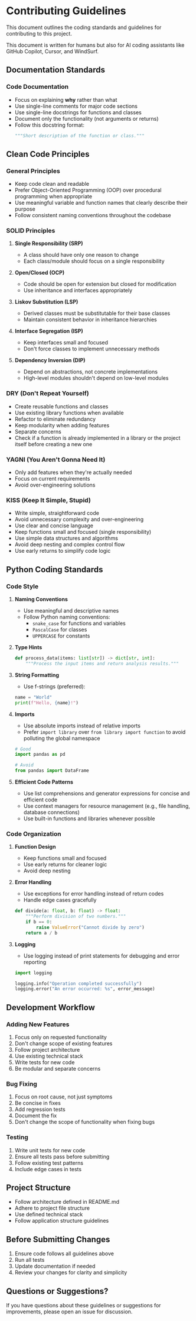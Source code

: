 # Contributing Guidelines

This document outlines the coding standards and guidelines for contributing to this project.

This document is written for humans but also for AI coding assistants like GitHub Copilot, Cursor, and WindSurf. 


## Documentation Standards

### Code Documentation
- Focus on explaining **why** rather than what
- Use single-line comments for major code sections
- Use single-line docstrings for functions and classes
- Document only the functionality (not arguments or returns)
- Follow this docstring format:
  ```python
  """Short description of the function or class."""
  ```

## Clean Code Principles

### General Principles
- Keep code clean and readable
- Prefer Object-Oriented Programming (OOP) over procedural programming when appropriate
- Use meaningful variable and function names that clearly describe their purpose
- Follow consistent naming conventions throughout the codebase

### SOLID Principles
1. **Single Responsibility (SRP)**
   - A class should have only one reason to change
   - Each class/module should focus on a single responsibility

2. **Open/Closed (OCP)**
   - Code should be open for extension but closed for modification
   - Use inheritance and interfaces appropriately

3. **Liskov Substitution (LSP)**
   - Derived classes must be substitutable for their base classes
   - Maintain consistent behavior in inheritance hierarchies

4. **Interface Segregation (ISP)**
   - Keep interfaces small and focused
   - Don't force classes to implement unnecessary methods

5. **Dependency Inversion (DIP)**
   - Depend on abstractions, not concrete implementations
   - High-level modules shouldn't depend on low-level modules

### DRY (Don't Repeat Yourself)
- Create reusable functions and classes
- Use existing library functions when available
- Refactor to eliminate redundancy
- Keep modularity when adding features 
- Separate concerns
- Check if a function is already implemented in a library or the project itself before creating a new one

### YAGNI (You Aren't Gonna Need It)
- Only add features when they're actually needed
- Focus on current requirements
- Avoid over-engineering solutions

### KISS (Keep It Simple, Stupid)
- Write simple, straightforward code
- Avoid unnecessary complexity and over-engineering
- Use clear and concise language
- Keep functions small and focused (single responsibility)
- Use simple data structures and algorithms
- Avoid deep nesting and complex control flow
- Use early returns to simplify code logic

## Python Coding Standards

### Code Style
1. **Naming Conventions**
   - Use meaningful and descriptive names
   - Follow Python naming conventions:
     - `snake_case` for functions and variables
     - `PascalCase` for classes
     - `UPPERCASE` for constants

2. **Type Hints**
   ```python
   def process_data(items: list[str]) -> dict[str, int]:
       """Process the input items and return analysis results."""
   ```

3. **String Formatting**
   - Use f-strings (preferred):
   ```python
   name = "World"
   print(f"Hello, {name}!")
   ```

4. **Imports**
   - Use absolute imports instead of relative imports
   - Prefer `import library` over `from library import function` to avoid polluting the global namespace
   ```python
   # Good
   import pandas as pd
   
   # Avoid
   from pandas import DataFrame
   ```

5. **Efficient Code Patterns**
   - Use list comprehensions and generator expressions for concise and efficient code
   - Use context managers for resource management (e.g., file handling, database connections)
   - Use built-in functions and libraries whenever possible

### Code Organization
1. **Function Design**
   - Keep functions small and focused
   - Use early returns for cleaner logic
   - Avoid deep nesting

2. **Error Handling**
   - Use exceptions for error handling instead of return codes
   - Handle edge cases gracefully
   ```python
   def divide(a: float, b: float) -> float:
       """Perform division of two numbers."""
       if b == 0:
           raise ValueError("Cannot divide by zero")
       return a / b
   ```

3. **Logging**
   - Use logging instead of print statements for debugging and error reporting
   ```python
   import logging
   
   logging.info("Operation completed successfully")
   logging.error("An error occurred: %s", error_message)
   ```

## Development Workflow

### Adding New Features
1. Focus only on requested functionality
2. Don't change scope of existing features
3. Follow project architecture
4. Use existing technical stack
5. Write tests for new code
6. Be modular and separate concerns

### Bug Fixing
1. Focus on root cause, not just symptoms
2. Be concise in fixes
3. Add regression tests
4. Document the fix
5. Don't change the scope of functionality when fixing bugs

### Testing
1. Write unit tests for new code
2. Ensure all tests pass before submitting
3. Follow existing test patterns
4. Include edge cases in tests

## Project Structure
- Follow architecture defined in README.md
- Adhere to project file structure
- Use defined technical stack
- Follow application structure guidelines

## Before Submitting Changes
1. Ensure code follows all guidelines above
2. Run all tests
3. Update documentation if needed
4. Review your changes for clarity and simplicity

## Questions or Suggestions?
If you have questions about these guidelines or suggestions for improvements, please open an issue for discussion.